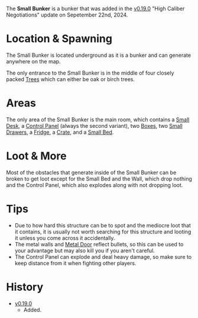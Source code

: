 The **Small Bunker** is a bunker that was added in the [v0.19.0](https://github.com/HasangerGames/suroi/releases/tag/v0.19.0) "High Caliber Negotiations" update on Sepetember 22nd, 2024. 

# Location & Spawning

The Small Bunker is located underground as it is a bunker and can generate anywhere on the map.

The only entrance to the Small Bunker is in the middle of four closely packed [Trees](/obstacles/trees) which can either be oak or birch trees.

# Areas

The only area of the Small Bunker is the main room, which contains a [Small Desk](/obstacles/small_desk), a [Control Panel](/obstacles/control_panel) (always the second variant), two [Boxes](/obstacles/box), two [Small Drawers](/obstacles/drawers), a [Fridge](/obstacles/fridge), a [Crate](/obstacles/crates), and a [Small Bed](/obstaces/small_bed).

# Loot & More

Most of the obstacles that generate inside of the Small Bunker can be broken to get loot except for the Small Bed and the Wall, which drop nothing and the Control Panel, which also explodes along with not dropping loot.

# Tips

- Due to how hard this structure can be to spot and the mediocre loot that it contains, it is usually not worth searching for this structure and looting it unless you come across it accidentally.
- The metal walls and [Metal Door](/obstacles/doors) reflect bullets, so this can be used to your advantage but may also kill you if you aren't careful.
- The Control Panel can explode and deal heavy damage, so make sure to keep distance from it when fighting other players.

# History

- [v0.19.0](https://github.com/HasangerGames/suroi/releases/tag/v0.19.0)
  - Added.
